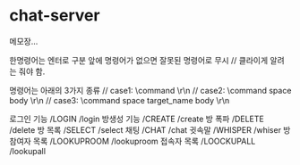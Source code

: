 # chat-server

메모장...

한명령어는 엔터로 구분
앞에 명령어가 없으면 잘못된 명령어로 무시 // 클라이게 알려는 줘야 함.

명령어는 아래의 3가지 종류
// case1: \command \r\n
// case2: \command space body \r\n
// case3: \command space target_name body \r\n


로그인 기능 /LOGIN /login
방생성 기능 /CREATE /create
방 폭파        /DELETE /delete
방 목록        /SELECT /select
채팅             /CHAT /chat
귓속말         /WHISPER /whiser
방 참여자 목록 /LOOKUPROOM /lookuproom
접속자 목록  /LOOCKUPALL /lookupall

